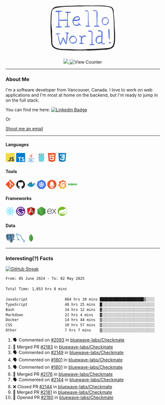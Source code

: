 <div align="center">
    <img src="./img/hello_world.webp" height="200px" width="">
    <div>
        <a href="https://www.linkedin.com/in/ajhollid">
            <img src="https://img.shields.io/badge/LinkedIn-blue"/>
        </a>
        <img src="https://komarev.com/ghpvc/?username=ajhollid&color=yellow" alt="View Counter">
    </div>
</div>

---

### About Me

I'm a software developer from Vancouver, Canada. I love to work on web applications and I'm most at home on the backend, but I'm ready to jump in on the full stack.

You can find me here: [![Linkedin Badge](https://img.shields.io/badge/-ajhollid-blue?style=flat&logo=Linkedin&logoColor=white)](https://www.linkedin.com/in/ajhollid)

Or

[Shoot me an email](mailto:ajhollid@gmail.com)

---

#### Languages

<div>
    <img src="./img/devicons/javascript-original.svg" width=30 height=30 alt="JavaScript">
    <img src="/img/devicons/typescript-original.svg" width=30 height=30 alt="TypeScript">
    <img src="./img/devicons/java-original.svg" width=30 height=30 alt="Java">
    <img src="./img/devicons/go-original.svg" width=30 height=30 alt="Golang">
    <img src="./img/devicons/html5-original.svg" width=30 height=30 alt="HTML 5">
    <img src="./img/devicons/css3-original.svg" width=30 height=30 alt="CSS 3">
</div>

#### Tools

<div>
    <img src="./img/devicons/git-original.svg" width=30 height=30 alt="Git">
    <img src="./img/devicons/github-original.svg" width=30 height=30 alt="Github">
    <img src="./img/devicons/docker-original.svg" width=30 
    height=30 alt="Docker">
    <img src="./img/devicons/kubernetes-original.svg" width=30 height=30 alt="K8">
    <img src="./img/devicons/prometheus-original.svg" width=30 height=30 alt="Prometheus">
    <img src="./img/devicons/grafana-original.svg" width=30 height=30 alt="Grafana">
    <img src="./img/devicons/nginx-original.svg" width=30 height=30 alt="Nginx">
</div>

#### Frameworks

<div>
    <img src="./img/devicons/react-original.svg" width=30 height=30 alt="React">
    <img src="./img/devicons/gatsby-original.svg" width=30 height=30 alt="Gatsby">
    <img src="./img/devicons/angularjs-original.svg" width=30 height=30 alt="AngularJS">
    <img src="./img/devicons/nodejs-original.svg" width=30 height=30 alt="NodeJS">
    <img src="./img/devicons/express-original.svg" width=30 height=30 alt="Express">
    <img src="./img/devicons/spring-original.svg" width=30 height=30 alt="Spring">
</div>

#### Data

<div>
    <img src="./img/devicons/postgresql-original.svg" width=30 height=30 alt="Postgresql">
    <img src="./img/devicons/mysql-original.svg" width=30 height=30 alt="Mysql">
    <img src="./img/devicons/mongodb-original.svg" width=30 height=30 alt="MongoDB">
</div>

---

### Interesting(?) Facts

[![GitHub Streak](http://github-readme-streak-stats.herokuapp.com?user=ajhollid)](https://git.io/streak-stats)

 <!--START_SECTION:waka-->

```txt
From: 05 June 2024 - To: 02 May 2025

Total Time: 1,053 hrs 8 mins

JavaScript                 864 hrs 39 mins ████████████████████▒░░░░   81.55 %
TypeScript                 48 hrs 25 mins  █░░░░░░░░░░░░░░░░░░░░░░░░   04.57 %
Bash                       34 hrs 12 mins  ▓░░░░░░░░░░░░░░░░░░░░░░░░   03.23 %
Markdown                   22 hrs 4 mins   ▓░░░░░░░░░░░░░░░░░░░░░░░░   02.08 %
Docker                     14 hrs 44 mins  ▒░░░░░░░░░░░░░░░░░░░░░░░░   01.39 %
CSS                        10 hrs 57 mins  ▒░░░░░░░░░░░░░░░░░░░░░░░░   01.03 %
Other                      7 hrs 7 mins    ▒░░░░░░░░░░░░░░░░░░░░░░░░   00.67 %
```

<!--END_SECTION:waka-->


<!--START_SECTION:activity-->
1. 🗣 Commented on [#2093](https://github.com/bluewave-labs/Checkmate/pull/2093#issuecomment-2849409677) in [bluewave-labs/Checkmate](https://github.com/bluewave-labs/Checkmate)
2. 🎉 Merged PR [#2183](https://github.com/bluewave-labs/Checkmate/pull/2183) in [bluewave-labs/Checkmate](https://github.com/bluewave-labs/Checkmate)
3. 🗣 Commented on [#2149](https://github.com/bluewave-labs/Checkmate/issues/2149#issuecomment-2849307271) in [bluewave-labs/Checkmate](https://github.com/bluewave-labs/Checkmate)
4. 🗣 Commented on [#1801](https://github.com/bluewave-labs/Checkmate/issues/1801#issuecomment-2849044154) in [bluewave-labs/Checkmate](https://github.com/bluewave-labs/Checkmate)
5. 🗣 Commented on [#1801](https://github.com/bluewave-labs/Checkmate/issues/1801#issuecomment-2849040867) in [bluewave-labs/Checkmate](https://github.com/bluewave-labs/Checkmate)
6. 🎉 Merged PR [#2176](https://github.com/bluewave-labs/Checkmate/pull/2176) in [bluewave-labs/Checkmate](https://github.com/bluewave-labs/Checkmate)
7. 🗣 Commented on [#2144](https://github.com/bluewave-labs/Checkmate/pull/2144#issuecomment-2848857470) in [bluewave-labs/Checkmate](https://github.com/bluewave-labs/Checkmate)
8. ❌ Closed PR [#2144](https://github.com/bluewave-labs/Checkmate/pull/2144) in [bluewave-labs/Checkmate](https://github.com/bluewave-labs/Checkmate)
9. 🎉 Merged PR [#2181](https://github.com/bluewave-labs/Checkmate/pull/2181) in [bluewave-labs/Checkmate](https://github.com/bluewave-labs/Checkmate)
10. 💪 Opened PR [#2180](https://github.com/bluewave-labs/Checkmate/pull/2180) in [bluewave-labs/Checkmate](https://github.com/bluewave-labs/Checkmate)
<!--END_SECTION:activity-->
